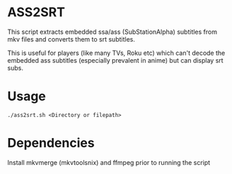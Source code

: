 # ASS2SRT

This script extracts embedded ssa/ass (SubStationAlpha) subtitles from mkv files and converts them to srt subtitles.

This is useful for players (like many TVs, Roku etc) which can't decode the embedded ass subtitles (especially prevalent in anime) but can display srt subs.

# Usage

`./ass2srt.sh <Directory or filepath>`

# Dependencies
Install mkvmerge (mkvtoolsnix) and ffmpeg prior to running the script
